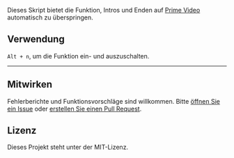 Dieses Skript bietet die Funktion, Intros und Enden auf [Prime Video](https://www.amazon.co.jp/gp/video/storefront) automatisch zu überspringen.

## Verwendung

`Alt + n`, um die Funktion ein- und auszuschalten.

---

## Mitwirken

Fehlerberichte und Funktionsvorschläge sind willkommen. Bitte [öffnen Sie ein Issue](https://github.com/yossy17/prime-video-auto-skipper/issues) oder [erstellen Sie einen Pull Request](https://github.com/yossy17/prime-video-auto-skipper/pulls).

## Lizenz

Dieses Projekt steht unter der MIT-Lizenz.
